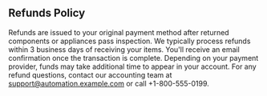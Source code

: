 ## Refunds Policy

Refunds are issued to your original payment method after returned components or appliances pass inspection. We typically process refunds within 3 business days of receiving your items. You'll receive an email confirmation once the transaction is complete. Depending on your payment provider, funds may take additional time to appear in your account. For any refund questions, contact our accounting team at support@automation.example.com or call +1-800-555-0199.
